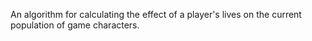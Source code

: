 An algorithm for calculating the effect of a player's lives
on the current population of game characters.
